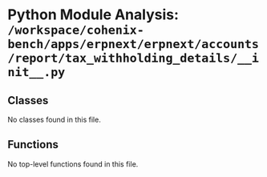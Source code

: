 # Python Module Analysis: `/workspace/cohenix-bench/apps/erpnext/erpnext/accounts/report/tax_withholding_details/__init__.py`

## Classes

No classes found in this file.


## Functions

No top-level functions found in this file.
